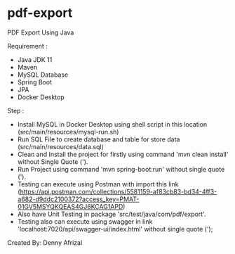 # pdf-export
PDF Export Using Java

Requirement :
- Java JDK 11
- Maven
- MySQL Database
- Spring Boot
- JPA
- Docker Desktop

Step :
- Install MySQL in Docker Desktop using shell script in this location (src/main/resources/mysql-run.sh)
- Run SQL File to create database and table for store data (src/main/resources/data.sql)
- Clean and Install the project for firstly using command 'mvn clean install' without Single  Quote (').
- Run Project using command 'mvn spring-boot:run' without single quote (').
- Testing can execute using Postman with import this link (https://api.postman.com/collections/5581159-af83cb83-bd34-4ff3-a682-d9ddc2100372?access_key=PMAT-01GV5MSYQKQEAS4GJ6KCAG1APD)
- Also have Unit Testing in package 'src/test/java/com/pdf/export'.
- Testing also can execute using swagger in link 'localhost:7020/api/swagger-ui/index.html' without single quote (');

Created By:
Denny Afrizal